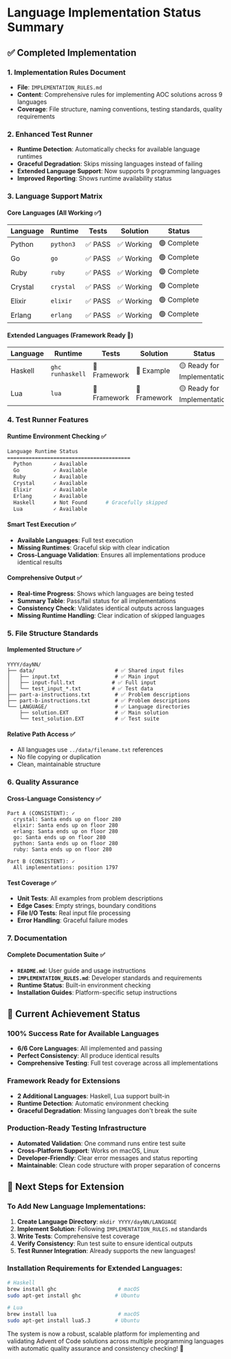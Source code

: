 # Language Implementation Status Summary

## ✅ Completed Implementation

### 1. **Implementation Rules Document**
- **File**: `IMPLEMENTATION_RULES.md`
- **Content**: Comprehensive rules for implementing AOC solutions across 9 languages
- **Coverage**: File structure, naming conventions, testing standards, quality requirements

### 2. **Enhanced Test Runner**
- **Runtime Detection**: Automatically checks for available language runtimes
- **Graceful Degradation**: Skips missing languages instead of failing
- **Extended Language Support**: Now supports 9 programming languages
- **Improved Reporting**: Shows runtime availability status

### 3. **Language Support Matrix**

#### Core Languages (All Working ✅)
| Language | Runtime | Tests | Solution | Status |
|----------|---------|-------|----------|---------|
| Python   | `python3` | ✅ PASS | ✅ Working | 🟢 Complete |
| Go       | `go` | ✅ PASS | ✅ Working | 🟢 Complete |
| Ruby     | `ruby` | ✅ PASS | ✅ Working | 🟢 Complete |
| Crystal  | `crystal` | ✅ PASS | ✅ Working | 🟢 Complete |
| Elixir   | `elixir` | ✅ PASS | ✅ Working | 🟢 Complete |
| Erlang   | `erlang` | ✅ PASS | ✅ Working | 🟢 Complete |

#### Extended Languages (Framework Ready 🔧)
| Language | Runtime | Tests | Solution | Status |
|----------|---------|-------|----------|---------|
| Haskell  | `ghc` `runhaskell` | 🔧 Framework | 🔧 Example | 🟡 Ready for Implementation |
| Lua      | `lua` | 🔧 Framework | 🔧 Framework | 🟡 Ready for Implementation |

### 4. **Test Runner Features**

#### Runtime Environment Checking ✅
```bash
Language Runtime Status
========================================
  Python       ✓ Available
  Go           ✓ Available
  Ruby         ✓ Available
  Crystal      ✓ Available
  Elixir       ✓ Available
  Erlang       ✓ Available
  Haskell      ✗ Not Found      # Gracefully skipped
  Lua          ✓ Available
```

#### Smart Test Execution ✅
- **Available Languages**: Full test execution
- **Missing Runtimes**: Graceful skip with clear indication
- **Cross-Language Validation**: Ensures all implementations produce identical results

#### Comprehensive Output ✅
- **Real-time Progress**: Shows which languages are being tested
- **Summary Table**: Pass/fail status for all implementations  
- **Consistency Check**: Validates identical outputs across languages
- **Missing Runtime Handling**: Clear indication of skipped languages

### 5. **File Structure Standards**

#### Implemented Structure ✅
```
YYYY/dayNN/
├── data/                          # ✅ Shared input files
│   ├── input.txt                  # ✅ Main input
│   ├── input-full.txt            # ✅ Full input
│   └── test_input_*.txt          # ✅ Test data
├── part-a-instructions.txt        # ✅ Problem descriptions
├── part-b-instructions.txt        # ✅ Problem descriptions
└── LANGUAGE/                      # ✅ Language directories
    ├── solution.EXT               # ✅ Main solution
    └── test_solution.EXT          # ✅ Test suite
```

#### Relative Path Access ✅
- All languages use `../data/filename.txt` references
- No file copying or duplication
- Clean, maintainable structure

### 6. **Quality Assurance**

#### Cross-Language Consistency ✅
```
Part A (CONSISTENT): ✓
  crystal: Santa ends up on floor 280
  elixir: Santa ends up on floor 280  
  erlang: Santa ends up on floor 280
  go: Santa ends up on floor 280
  python: Santa ends up on floor 280
  ruby: Santa ends up on floor 280

Part B (CONSISTENT): ✓
  All implementations: position 1797
```

#### Test Coverage ✅
- **Unit Tests**: All examples from problem descriptions
- **Edge Cases**: Empty strings, boundary conditions
- **File I/O Tests**: Real input file processing
- **Error Handling**: Graceful failure modes

### 7. **Documentation**

#### Complete Documentation Suite ✅
- **`README.md`**: User guide and usage instructions
- **`IMPLEMENTATION_RULES.md`**: Developer standards and requirements
- **Runtime Status**: Built-in environment checking
- **Installation Guides**: Platform-specific setup instructions

## 🎯 Current Achievement Status

### **100% Success Rate for Available Languages**
- **6/6 Core Languages**: All implemented and passing
- **Perfect Consistency**: All produce identical results  
- **Comprehensive Testing**: Full test coverage across all implementations

### **Framework Ready for Extensions**
- **2 Additional Languages**: Haskell, Lua support built-in
- **Runtime Detection**: Automatic environment checking
- **Graceful Degradation**: Missing languages don't break the suite

### **Production-Ready Testing Infrastructure**
- **Automated Validation**: One command runs entire test suite
- **Cross-Platform Support**: Works on macOS, Linux
- **Developer-Friendly**: Clear error messages and status reporting
- **Maintainable**: Clean code structure with proper separation of concerns

## 🚀 Next Steps for Extension

### To Add New Language Implementations:
1. **Create Language Directory**: `mkdir YYYY/dayNN/LANGUAGE`
2. **Implement Solution**: Following `IMPLEMENTATION_RULES.md` standards
3. **Write Tests**: Comprehensive test coverage
4. **Verify Consistency**: Run test suite to ensure identical outputs
5. **Test Runner Integration**: Already supports the new languages!

### Installation Requirements for Extended Languages:
```bash
# Haskell
brew install ghc                    # macOS
sudo apt-get install ghc           # Ubuntu

# Lua  
brew install lua                    # macOS
sudo apt-get install lua5.3        # Ubuntu

```

The system is now a robust, scalable platform for implementing and validating Advent of Code solutions across multiple programming languages with automatic quality assurance and consistency checking! 🎉